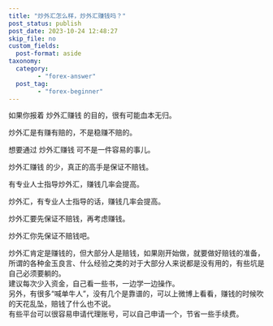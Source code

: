 ```yaml
---
title: "炒外汇怎么样，炒外汇赚钱吗？"
post_status: publish
post_date: 2023-10-24 12:48:27
skip_file: no
custom_fields: 
  post-format: aside
taxonomy:
  category:
        - "forex-answer"
  post_tag:
        - "forex-beginner"
---
```


如果你报着 炒外汇赚钱 的目的，很有可能血本无归。

炒外汇是有赚有赔的，不是稳赚不赔的。

想要通过 炒外汇赚钱 可不是一件容易的事儿。

炒外汇赚钱 的少，真正的高手是保证不赔钱。

有专业人士指导炒外汇，赚钱几率会提高。

炒外汇，有专业人士指导的话，赚钱几率会提高。

炒外汇要先保证不赔钱，再考虑赚钱。

炒外汇你先保证不赔钱吧。

炒外汇肯定是赚钱的，但大部分人是赔钱，如果刚开始做，就要做好赔钱的准备，所谓的各种金玉良言、什么经验之类的对于大部分人来说都是没有用的，有些坑是自己必须要躺的。  
建议每次少入资金，自己看一些书，一边学一边操作。  
另外，有很多“喊单牛人”，没有几个是靠谱的，可以上微博上看看，赚钱的时候吹的天花乱坠，赔钱了什么也不说。  
有些平台可以很容易申请代理账号，可以自己申请一个，节省一些手续费。

